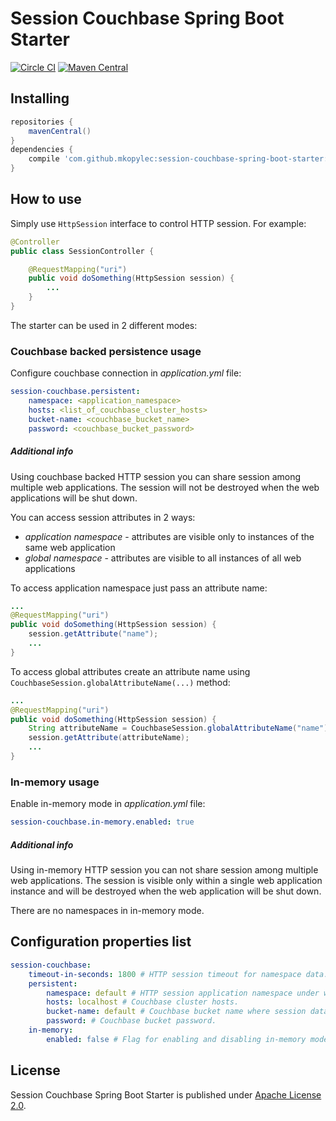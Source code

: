 # Session Couchbase Spring Boot Starter
[![Circle CI](https://circleci.com/gh/mkopylec/session-couchbase-spring-boot-starter.svg?style=shield)](https://circleci.com/gh/mkopylec/session-couchbase-spring-boot-starter)
[![Maven Central](https://maven-badges.herokuapp.com/maven-central/com.github.mkopylec/session-couchbase-spring-boot-starter/badge.svg?style=flat)](https://maven-badges.herokuapp.com/maven-central/com.github.mkopylec/session-couchbase-spring-boot-starter)

## Installing

```gradle
repositories {
    mavenCentral()
}
dependencies {
    compile 'com.github.mkopylec:session-couchbase-spring-boot-starter:1.0.0'
}
```

## How to use
Simply use `HttpSession` interface to control HTTP session. For example:

```java
@Controller
public class SessionController {

    @RequestMapping("uri")
    public void doSomething(HttpSession session) {
        ...
    }
}
```

The starter can be used in 2 different modes:

### Couchbase backed persistence usage
Configure couchbase connection in _application.yml_ file:

```yaml
session-couchbase.persistent:
    namespace: <application_namespace>
    hosts: <list_of_couchbase_cluster_hosts>
    bucket-name: <couchbase_bucket_name>
    password: <couchbase_bucket_password>
```

##### Additional info
Using couchbase backed HTTP session you can share session among multiple web applications.
The session will not be destroyed when the web applications will be shut down.

You can access session attributes in 2 ways:
 - _application namespace_ - attributes are visible only to instances of the same web application
 - _global namespace_ - attributes are visible to all instances of all web applications
 
To access application namespace just pass an attribute name:

```java
...
@RequestMapping("uri")
public void doSomething(HttpSession session) {
    session.getAttribute("name");
    ...
}
```

To access global attributes create an attribute name using `CouchbaseSession.globalAttributeName(...)` method:

```java
...
@RequestMapping("uri")
public void doSomething(HttpSession session) {
    String attributeName = CouchbaseSession.globalAttributeName("name");
    session.getAttribute(attributeName);
    ...
}
```

### In-memory usage
Enable in-memory mode in _application.yml_ file:

```yaml
session-couchbase.in-memory.enabled: true
```

##### Additional info
Using in-memory HTTP session you can not share session among multiple web applications.
The session is visible only within a single web application instance and will be destroyed when the web application will be shut down.

There are no namespaces in in-memory mode.

## Configuration properties list

```yaml
session-couchbase:
    timeout-in-seconds: 1800 # HTTP session timeout for namespace data.
    persistent:
        namespace: default # HTTP session application namespace under which session data must be stored.
        hosts: localhost # Couchbase cluster hosts.
        bucket-name: default # Couchbase bucket name where session data must be stored.
        password: # Couchbase bucket password.
    in-memory:
        enabled: false # Flag for enabling and disabling in-memory mode.
```

## License
Session Couchbase Spring Boot Starter is published under [Apache License 2.0](http://www.apache.org/licenses/LICENSE-2.0).
